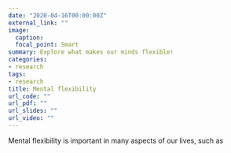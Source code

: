 ```yaml
---
date: "2020-04-16T00:00:00Z"
external_link: ""
image:
  caption: 
  focal_point: Smart
summary: Explore what makes our minds flexible!
categories:
- research
tags:
- research
title: Mental flexibility
url_code: ""
url_pdf: ""
url_slides: ""
url_video: ""
---
```


Mental flexibility is important in many aspects of our lives, such as 
